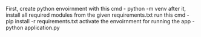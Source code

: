 First, create python envoirnment with this cmd - python -m venv <env name>
after it,  install all required modules from the given requirements.txt run this cmd - pip install -r requirements.txt
activate the envoirnment
for running the app - python application.py
